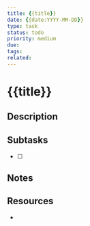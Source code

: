 ```yaml
---
title: {{title}}
date: {{date:YYYY-MM-DD}}
type: task
status: todo
priority: medium
due: 
tags:
related:
---
```


# {{title}}

## Description

## Subtasks
- [ ] 

## Notes

## Resources
- 

